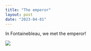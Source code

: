 ```yaml
---
title: "The emperor"
layout: post
date: "2023-04-01"
---
```


In Fontainebleau, we met the emperor!

![](/assets/images/2023/20230321_1238485094518741895145670-461x1024.jpg)
